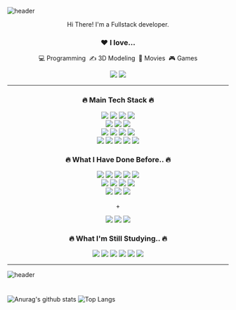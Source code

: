 ![header](https://capsule-render.vercel.app/api?type=wave&color=gradient&height=200&section=header&text=mailhyuil&fontSize=60)
<div align="center">

  <p>Hi There! I'm a Fullstack developer.</p>
  
  <h3>❤️ I love...</h3>
  <p>💻 Programming&nbsp;&nbsp;✍️ 3D Modeling&nbsp;&nbsp;🎥 Movies&nbsp;&nbsp;🎮 Games</p>
   <a href="https://www.youtube.com/lamerhino3d"><img src="https://img.shields.io/badge/My youtube-FF0000?style=for-the-badge&logo=youtube&logoColor=white"></a>
   <a href="https://mailhyuil.github.io/"><img src="https://img.shields.io/badge/My blog-181717?style=for-the-badge&logo=github&logoColor=white"></a>
  <hr>
  <h3>🔥 Main Tech Stack 🔥</h3>
  <div>
    <img src="https://img.shields.io/badge/HTML5-E34F26?style=&logo=Html5&logoColor=white">
    <img src="https://img.shields.io/badge/CSS3-1572B6?style=&logo=CSS3&logoColor=white">
    <img src="https://img.shields.io/badge/Javascript-F7DF1E?style=&logo=JavaScript&logoColor=black">
    <img src="https://img.shields.io/badge/Typescript-3178C6?style=&logo=TypeScript&logoColor=white">
  </div>
  <div>
    <img src="https://img.shields.io/badge/Angular-FFFFFF?style=&logo=Angular&logoColor=red">
    <img src="https://img.shields.io/badge/Ionic-3880FF?style=&logo=Ionic&logoColor=white">
    <img src="https://img.shields.io/badge/Tailwindcss-06B6D4?style=&logo=tailwindcss&logoColor=white">
  </div>
  <div>
    <img src="https://img.shields.io/badge/Node.js-339933?style=&logo=Node.js&logoColor=white">
    <img src="https://img.shields.io/badge/NestJS-E0234E?style=&logo=NestJS&logoColor=white">
    <img src="https://img.shields.io/badge/Prisma-2D3748?style=&logo=Prisma&logoColor=white">
    <img src="https://img.shields.io/badge/Postgresql-4169E1?style=&logo=postgresql&logoColor=white">
  </div>
  <div>
    <img src="https://img.shields.io/badge/Linux-FCC624?style=&logo=linux&logoColor=black">
    <img src="https://img.shields.io/badge/Nginx-009639?style=&logo=nginx&logoColor=white">
    <img src="https://img.shields.io/badge/Redis-F80000?style=&logo=redis&logoColor=white">
    <img src="https://img.shields.io/badge/Docker-2496ED?style=&logo=docker&logoColor=white">
    <img src="https://img.shields.io/badge/AWS-FF9900?style=&logo=AmazonAWS&logoColor=black">
  </div>
  <h3>🔥 What I Have Done Before.. 🔥</h3>
  <div>
    <img src="https://img.shields.io/badge/Vue-4FC08D?style=&logo=Vue.js&logoColor=white">
    <img src="https://img.shields.io/badge/Nuxt-00DC82?style=&logo=Nuxt.js&logoColor=white">
    <img src="https://img.shields.io/badge/React-61DAFB?style=&logo=React&logoColor=black">
    <img src="https://img.shields.io/badge/Next-231F20?style=&logo=Next.js&logoColor=white">
    <img src="https://img.shields.io/badge/Flutter-3880FF?style=&logo=Flutter&logoColor=white">
  </div>
  <div>
    <img src="https://img.shields.io/badge/Java-007396?style=&logo=Java&logoColor=white">
    <img src="https://img.shields.io/badge/Spring MVC-6DB33F?style=&logo=Spring&logoColor=white">
    <img src="https://img.shields.io/badge/Spring Boot-6DB33F?style=&logo=SpringBoot&logoColor=white">
    <img src="https://img.shields.io/badge/Hibernate-59666C?style=&logo=Hibernate&logoColor=white">
  </div>
  <div>
    <img src="https://img.shields.io/badge/Mysql-4479A1?style=&logo=mysql&logoColor=white">
    <img src="https://img.shields.io/badge/Oracle-F80000?style=&logo=oracle&logoColor=white">
    <img src="https://img.shields.io/badge/MongoDB-47A248?style=&logo=mongodb&logoColor=white">
  </div>
  <p>+</p>
  <div>
    <img src="https://img.shields.io/badge/Rhino3d-801010?style=&logo=rhinoceros&logoColor=white">
    <img src="https://img.shields.io/badge/Illustrator-FF9A00?style=&logo=AdobeIllustrator&logoColor=white">
    <img src="https://img.shields.io/badge/Photoshop-31A8FF?style=&logo=AdobePhotoshop&logoColor=white">
  </div>
    <h3>🔥 What I'm Still Studying.. 🔥</h3>
  <div>
    <div>
      <img src="https://img.shields.io/badge/Kubernetes-2496ED?style=&logo=kubernetes&logoColor=white">
      <img src="https://img.shields.io/badge/Golang-FFFFFF?style=&logo=Go&logoColor=blue">
      <img src="https://img.shields.io/badge/Python-F7DF1E?style=&logo=Python&logoColor=blue">
      <img src="https://img.shields.io/badge/Rust-801010?style=&logo=Rust&logoColor=white">
      <img src="https://img.shields.io/badge/Kafka-231F20?style=&logo=apachekafka&logoColor=white">
      <img src="https://img.shields.io/badge/Elasticstack-03fcc6?style=&logo=elastic&logoColor=black">
    </div>
  </div>
</div>
<hr>

![header](https://capsule-render.vercel.app/api?type=wave&color=gradient&height=200&section=footer)

#
![Anurag's github stats](https://github-readme-stats.vercel.app/api?username=mailhyuil&show_icons=true&theme=tokyonight)
![Top Langs](https://github-readme-stats.vercel.app/api/top-langs/?username=mailhyuil&layout=compact&theme=tokyonight)

